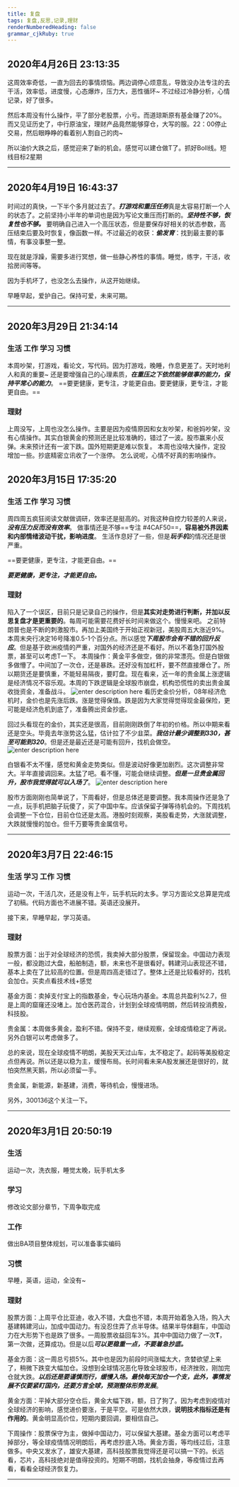 ```yaml
---
title: 复盘
tags: 复盘,反思,记录,理财
renderNumberedHeading: false
grammar_cjkRuby: true
---
```


## 2020年4月26日 23:13:35

这周效率奇低，一直为回去的事情烦恼。两边调停心烦意乱，导致没办法专注的去干活，效率低，进度慢，心态爆炸，压力大，恶性循环~ 不过经过冷静分析，心情记录，好了很多。

然后本周没有什么操作，平了部分老股票，小亏。而道琼斯原有基金赚了20%。而又见证历史了，中行原油宝，理财产品竟然能够穿仓，大写的服。22：00停止交易，然后眼睁睁的看着别人割自己的肉~

所以油价大跌之后，感觉迎来了新的机会。感觉可以建仓做T了。抓好Boll线。短线目标2星期

---

## 2020年4月19日 16:43:37
时间过的真快，一下半个多月就过去了。***打游戏和重压任务***真是太容易打断一个人的状态了。之前坚持小半年的单词也是因为写论文重压而打断的。***坚持性不够，恢复性也不够。*** 要明确自己进入一个高压状态，但是要保存好相关的状态参数，高压结束后要及时恢复，像函数一样。不过最近的收获：***偷发育***：找到最主要的事情，有事没事整一整。

现在就是浮躁，需要多进行冥想，做一些静心养性的事情。睡觉，练字，干活，收拾房间等等。

因为手机坏了，也没怎么去操作，从这开始继续。

早睡早起，爱护自己。保持可爱，未来可期。

---

## 2020年3月29日 21:34:14
### 生活 工作 学习 习惯
本周吵架，打游戏，看论文，写代码。因为打游戏，晚睡，作息更差了。天时地利人和真的重要~ 还是要增强自己的心理素质，***在重压之下依然能够做事的能力，保持平常心的能力***。
==要更健康，更专注，才能更自由。要更健康，更专注，才能更自由。==

### 理财
上周没写，上周也没怎么操作。主要是因为疫情原因和女友吵架，和爸妈吵架，没有心情操作。其实白银黄金的预测还是比较准确的，错过了一波。股市赢来小反弹。未来预计还有一波下跌。国外短期更是难以恢复。
本周也没啥大操作，定投增加一些。抄底精密立讯收了一个涨停。
怎么说呢，心情不好真的影响操作。

## 2020年3月15日 17:35:20

### 生活 工作 学习 习惯
周四周五疯狂阅读文献做调研，效率还是挺高的。对我这种自控力较差的人来说，***没有压力反而没有效率***。
做事情还是不够==专注 #4CAF50==，**容易被外界因素和内部情绪波动干扰，影响进度**。
生活作息好了一些，但是***玩手机***的情况还是很严重。

==要更健康，更专注，才能更自由。==

***要更健康，更专注，才能更自由。***

### 理财
陷入了一个误区，目前只是记录自己的操作，但是**其实对走势进行判断，并加以反思复盘才是更重要的**。每周可能需要花费好长时间来做这个。慢慢来吧。
之前特朗普也是不断的刺激股市。再加上美国终于开始正视新冠，美股周五大涨近9%。本周末央行决定16号降准0.5-1个百分点。所以感觉***下周股市会有不错的回升反应***。但是基于欧洲疫情的严重，对国外的经济还是不看好。所以不着急打国外股票，甚至可以考虑T一下。
本周操作：黄金平多做空，做的非常漂亮。但是白银做多做懵了。中间加了一次仓，还是暴跌。还好没有加杠杆，要不然直接爆仓了。所以期货还是要慎重，不能轻易隔夜，要盯盘。现在看来，近一年的贵金属上涨逻辑是经济情况不容乐观。本周的下跌逻辑是全球股市崩盘，机构恐慌性的卖出贵金属收拢资金，准备战斗。
![enter description here](https://gitee.com/octan3/images_bed/raw/master/小书匠/1584266153970.png)
看历史金价分析，08年经济危机时，金价也是先涨后跌。涨是觉得保值。跌是因为大家觉得觉得现金最保险，更可能是经济危机到底了，准备腾出资金抄底。

回过头看现在的金价，其实还是很高，目前刚刚跌倒了年初的价格。所以中期来看还是空头。毕竟去年涨势这么猛，估计拉了不少韭菜。***我估计最少调整到330，甚至可能到320***。但是还是最近还是可能有回升，找机会做空。
![enter description here](https://gitee.com/octan3/images_bed/raw/master/小书匠/1584266652768.png)

白银看不太不懂，感觉和黄金走势类似。但是波动好像更加剧烈。这次调整非常大。半年直接调回来。太猛了吧。看不懂，可能会继续调整。***但是一旦贵金属回升，股市我觉得就可以入场了***。
![enter description here](https://gitee.com/octan3/images_bed/raw/master/小书匠/1584267098761.png)

股市方面刚刚也简单说了，下周看好，但是总体还是要调整。我本周操作还是急了一点，玩手机把脑子玩傻了，买了中国中车。应该保留子弹等待机会的。下周找机会调整一下仓位，目前仓位还是太高。港股时刻观察，美股看走势，大涨就调整，大跌就慢慢的加仓。但千万要等贵金属信号。


---

## 2020年3月7日 22:46:15

### 生活 学习 工作 习惯
运动一次，干活几次，还是没有上午，玩手机玩的太多。学习方面论文总算是完成了初稿。代码方面也不进展不错。英语还没展开。

接下来，早睡早起，学习英语。

### 理财
股票方面：出于对全球经济的恐慌，我卖掉大部分股票，保留现金。中国动力表现一般，都没跑过大盘，船舶制造，额，未来也不是很看好。韩建河山表现还不错，基本上卖在了比较高的位置。但是周四高走错过了。整体上还是比较看好的，找机会加仓。买卖点看技术线+感觉

基金方面：卖掉支付宝上的指数基金，专心玩场内基金。本周总共盈利%2.7，但是上周的窟窿还没堵上。加仓医药混合，计划到全球疫情明朗，然后转投消费股，科技股。

贵金属：本周做多黄金，盈利不错。保持不变，继续观察，全球疫情稳定了再说。另外白银可以考虑做多了。

总的来说，现在全球疫情不明朗，美股天天过山车，太不稳定了。起码等美股稳定点但再说。所以还是以稳为主，缓慢布局。长时间看未来A股发展还是很好的，就怕突然黑天鹅，所以必须留一手。

贵金属，新能源，新基建，消费，等待机会，慢慢进场。

另外，300136这个关注一下。

---

## 2020年3月1日 20:50:19

### 生活
运动一次，洗衣服，睡觉太晚，玩手机太多

### 学习
修改论文部分章节，下周争取完成

### 工作
做出BA项目整体规划，可以准备事实编码

### 习惯
早睡，英语，运动，全没有~

### 理财
股票方面：上周平仓比亚迪，收入不错，大盘也不错，本周开始着急入场，购入大基建韩建河山，加成中国动力。有没忍住弄了点半导体。结果半导体翻车，中国动力在大形势下也是跌了很多。一周股票收益回车3%。其中中国动力做了一次**T**，第一次做，还算成功。但是以后***可以更稳重一点，不要着急抄底。***

基金方面：这一周总亏损5%。其中也是因为前段时间涨幅太大，贪婪欲望上来了，稍微下跌变大幅加仓。没想到全球情况恶化导致全球股市，经济挫败，刚加完仓就大跌。***以后还是要谨慎而行，缓慢入场。最快每天加仓一个支，此外，事情发展不仅要紧盯国内，还要方言全球，预测整体形势发展***。

黄金方面：平掉大部分空仓后，黄金大幅下跌，额，日了狗了。因为考虑到疫情对全球经济的影响，感觉进价要涨，于是平空。可是依然大跌，**说明技术指标还是有作用的**。黄金明显高价位，短期内要回调，要相信自己。

下周操作：股票保守为主，做掉中国动力，可以保留大基建。基金方面可以考虑平掉部分，等全球疫情情况明朗后，再考虑抄底入场。黄金方面，等均线过后，注意做多。中央又发水了，雄安大基建，高科技股票我觉得还是可以搞一下的。长远看，芯片，高科技绝对是值得投资的。短期不明朗，找机会抽身，等疫情过去再看，看看全球经济恢复力。


---
